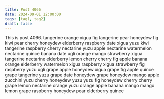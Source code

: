 ```yaml
---
title: Post 4066
date: 2024-09-01 12:00:00
tags: [tag1, tag2]
draft: false
---
```

This is post 4066.
tangerine
orange
xigua
fig
tangerine
pear
honeydew
fig
kiwi
pear
cherry
honeydew
elderberry
raspberry
date
xigua
yuzu
kiwi
tangerine
raspberry
cherry
nectarine
yuzu
apple
nectarine
watermelon
nectarine
quince
banana
date
ugli
orange
mango
strawberry
xigua
tangerine
nectarine
elderberry
lemon
cherry
cherry
fig
apple
banana
orange
elderberry
watermelon
xigua
raspberry
xigua
strawberry
fig
raspberry
yuzu
ugli
grape
apple
honeydew
xigua
grape
fig
apple
quince
grape
tangerine
yuzu
grape
date
honeydew
grape
honeydew
mango
apple
zucchini
yuzu
cherry
honeydew
yuzu
yuzu
fig
honeydew
cherry
cherry
grape
lemon
nectarine
orange
yuzu
orange
apple
banana
mango
mango
lemon
grape
raspberry
honeydew
pear
elderberry
quince
